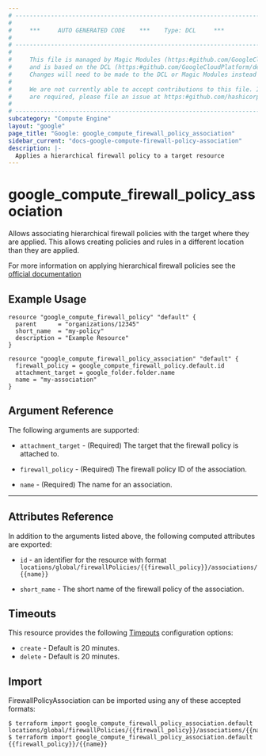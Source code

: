 ```yaml
---
# ----------------------------------------------------------------------------
#
#     ***     AUTO GENERATED CODE    ***    Type: DCL     ***
#
# ----------------------------------------------------------------------------
#
#     This file is managed by Magic Modules (https:#github.com/GoogleCloudPlatform/magic-modules)
#     and is based on the DCL (https:#github.com/GoogleCloudPlatform/declarative-resource-client-library).
#     Changes will need to be made to the DCL or Magic Modules instead of here.
#
#     We are not currently able to accept contributions to this file. If changes
#     are required, please file an issue at https:#github.com/hashicorp/terraform-provider-google/issues/new/choose
#
# ----------------------------------------------------------------------------
subcategory: "Compute Engine"
layout: "google"
page_title: "Google: google_compute_firewall_policy_association"
sidebar_current: "docs-google-compute-firewall-policy-association"
description: |-
  Applies a hierarchical firewall policy to a target resource
---
```


# google\_compute\_firewall\_policy\_association

Allows associating hierarchical firewall policies with the target where they are applied. This allows creating policies and rules in a different location than they are applied.

For more information on applying hierarchical firewall policies see the [official documentation](https://cloud.google.com/vpc/docs/firewall-policies#managing_hierarchical_firewall_policy_resources)

## Example Usage

```hcl
resource "google_compute_firewall_policy" "default" {
  parent      = "organizations/12345"
  short_name  = "my-policy"
  description = "Example Resource"
}

resource "google_compute_firewall_policy_association" "default" {
  firewall_policy = google_compute_firewall_policy.default.id
  attachment_target = google_folder.folder.name
  name = "my-association"
}
```


## Argument Reference

The following arguments are supported:

* `attachment_target` -
  (Required)
  The target that the firewall policy is attached to.
  
* `firewall_policy` -
  (Required)
  The firewall policy ID of the association.
  
* `name` -
  (Required)
  The name for an association.
  


- - -



## Attributes Reference

In addition to the arguments listed above, the following computed attributes are exported:

* `id` - an identifier for the resource with format `locations/global/firewallPolicies/{{firewall_policy}}/associations/{{name}}`

* `short_name` -
  The short name of the firewall policy of the association.
  
## Timeouts

This resource provides the following
[Timeouts](/docs/configuration/resources.html#timeouts) configuration options:

- `create` - Default is 20 minutes.
- `delete` - Default is 20 minutes.

## Import

FirewallPolicyAssociation can be imported using any of these accepted formats:

```
$ terraform import google_compute_firewall_policy_association.default locations/global/firewallPolicies/{{firewall_policy}}/associations/{{name}}
$ terraform import google_compute_firewall_policy_association.default {{firewall_policy}}/{{name}}
```



